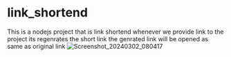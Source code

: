 # link_shortend

This is a nodejs project that is link shortend
whenever we provide link to the project its regenrates the short link
the genrated link will be opened as same as original link
![Screenshot_20240302_080417](https://github.com/vengababu5025/link_shortend/assets/113979125/99dca3a3-473c-4d55-8b9f-a183bce01a84)

